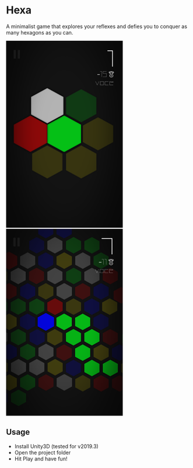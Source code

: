 # Hexa
A minimalist game that explores your reflexes and defies you to conquer as many hexagons as you can.

![Hexa 1](hexa1.png) ![Hexa 2](hexa2.png)

## Usage
- Install Unity3D (tested for v2019.3)
- Open the project folder
- Hit Play and have fun!
